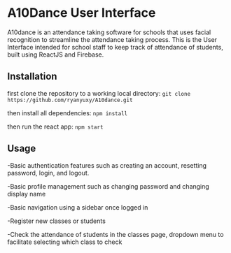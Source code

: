 # A10Dance User Interface

A10dance is an attendance taking software for schools that uses facial recognition to streamline the
attendance taking process. This is the User Interface intended for school staff to keep track
of attendance of students, built using ReactJS and Firebase.

## Installation

first clone the repository to a working local directory:
`git clone https://github.com/ryanyuxy/A10dance.git`

then install all dependencies:
`npm install`

then run the react app:
`npm start`
## Usage

-Basic authentication features such as creating an account, resetting password,
 login, and logout.

-Basic profile management such as changing password and changing display name

-Basic navigation using a sidebar once logged in

-Register new classes or students

-Check the attendance of students in the classes page, dropdown menu to facilitate
 selecting which class to check